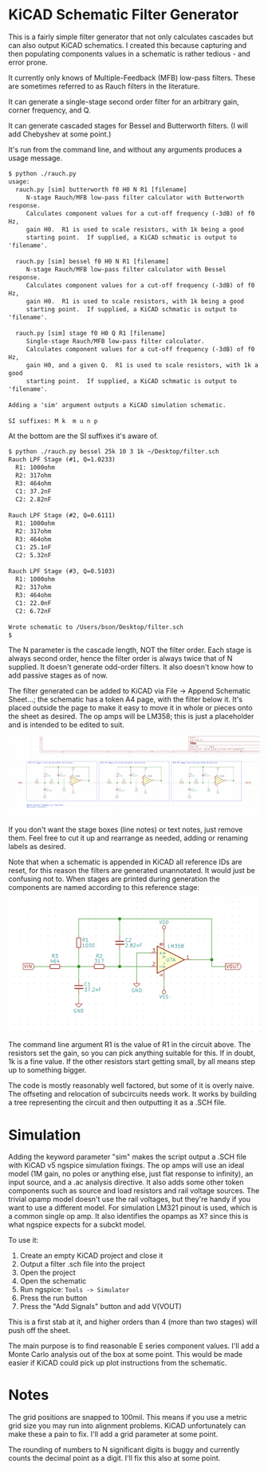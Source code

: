 # KiCAD Schematic Filter Generator

This is a fairly simple filter generator that not only calculates
cascades but can also output KiCAD schematics.  I created this because
capturing and then populating components values in a schematic is
rather tedious - and error prone.

It currently only knows of Multiple-Feedback (MFB) low-pass filters.
These are sometimes referred to as Rauch filters in the literature.

It can generate a single-stage second order filter for an arbitrary
gain, corner frequency, and Q.

It can generate cascaded stages for Bessel and Butterworth filters.
(I will add Chebyshev at some point.)

It's run from the command line, and without any arguments produces a
usage message.
```
$ python ./rauch.py
usage:
  rauch.py [sim] butterworth f0 H0 N R1 [filename]
     N-stage Rauch/MFB low-pass filter calculator with Butterworth response.
     Calculates component values for a cut-off frequency (-3dB) of f0 Hz,
     gain H0.  R1 is used to scale resistors, with 1k being a good
     starting point.  If supplied, a KiCAD schmatic is output to 'filename'.

  rauch.py [sim] bessel f0 H0 N R1 [filename]
     N-stage Rauch/MFB low-pass filter calculator with Bessel response.
     Calculates component values for a cut-off frequency (-3dB) of f0 Hz,
     gain H0.  R1 is used to scale resistors, with 1k being a good
     starting point.  If supplied, a KiCAD schmatic is output to 'filename'.

  rauch.py [sim] stage f0 H0 Q R1 [filename]
     Single-stage Rauch/MFB low-pass filter calculator.
     Calculates component values for a cut-off frequency (-3dB) of f0 Hz,
     gain H0, and a given Q.  R1 is used to scale resistors, with 1k a good
     starting point.  If supplied, a KiCAD schmatic is output to 'filename'.

Adding a 'sim' argument outputs a KiCAD simulation schematic.

SI suffixes: M k  m u n p
```

At the bottom are the SI suffixes it's aware of. 

```
$ python ./rauch.py bessel 25k 10 3 1k ~/Desktop/filter.sch
Rauch LPF Stage (#1, Q=1.0233)
  R1: 1000ohm
  R2: 317ohm
  R3: 464ohm
  C1: 37.2nF
  C2: 2.82nF

Rauch LPF Stage (#2, Q=0.6111)
  R1: 1000ohm
  R2: 317ohm
  R3: 464ohm
  C1: 25.1nF
  C2: 5.32nF

Rauch LPF Stage (#3, Q=0.5103)
  R1: 1000ohm
  R2: 317ohm
  R3: 464ohm
  C1: 22.0nF
  C2: 6.72nF

Wrote schematic to /Users/bson/Desktop/filter.sch
$
```

The N parameter is the cascade length, NOT the filter order.  Each
stage is always second order, hence the filter order is always twice
that of N supplied.  It doesn't generate odd-order filters.  It also
doesn't know how to add passive stages as of now.

The filter generated can be added to KiCAD via File -> Append
Schematic Sheet...; the schematic has a token A4 page, with the filter
below it.  It's placed outside the page to make it easy to move it in
whole or pieces onto the sheet as desired.  The op amps will be LM358;
this is just a placeholder and is intended to be edited to suit.

![alt text](doc/sample_cascade.png "Sample KiCAD Schematic")

If you don't want the stage boxes (line notes) or text notes, just remove them.
Feel free to cut it up and rearrange as needed, adding or renaming
labels as desired.

Note that when a schematic is appended in KiCAD all reference IDs are
reset, for this reason the filters are generated unannotated.  It
would just be confusing not to.  When stages are printed during
generation the components are named according to this reference stage:

![alt text](doc/refstage.png "Reference Schematic for Component Values")

The command line argument R1 is the value of R1 in the circuit above.
The resistors set the gain, so you can pick anything suitable for
this.  If in doubt, 1k is a fine value.  If the other resistors start
getting small, by all means step up to something bigger.

The code is mostly reasonably well factored, but some of it is overly
naive.  The offseting and relocation of subcircuits needs work.  It works
by building a tree representing the circuit and then outputting it as
a .SCH file.

# Simulation

Adding the keyword parameter "sim" makes the script output a .SCH file
with KiCAD v5 ngspice simulation fixings.  The op amps will use an ideal
model (1M gain, no poles or anything else, just flat response to infinity),
an input source, and a .ac analysis directive.  It also adds some other
token components such as source and load resistors and rail voltage sources.
The trivial opamp model doesn't use the rail voltages, but they're handy if
you want to use a different model.  For simulation LM321 pinout is used,
which is a common single op amp.  It also identifies the opamps as X? since
this is what ngspice expects for a subckt model.

To use it:
1. Create an empty KiCAD project and close it
2. Output a filter .sch file into the project
3. Open the project
4. Open the schematic
5. Run ngspice: ```Tools -> Simulator```
6. Press the run button
7. Press the "Add Signals" button and add V(VOUT)

This is a first stab at it, and higher orders than 4 (more than two stages)
will push off the sheet.

The main purpose is to find reasonable E series component values.
I'll add a Monte Carlo analysis out of the box at some point.  This would
be made easier if KiCAD could pick up plot instructions from the schematic.

# Notes

The grid positions are snapped to 100mil.  This means if you use a
metric grid size you may run into alignment problems.  KiCAD
unfortunately can make these a pain to fix.  I'll add a grid
parameter at some point.

The rounding of numbers to N significant digits is buggy and currently
counts the decimal point as a digit.  I'll fix this also at some
point.
